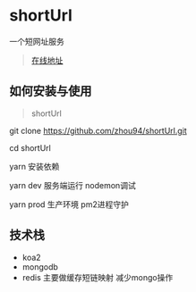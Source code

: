 # shortUrl

一个短网址服务

> [在线地址](https://zhou1994.cn)

## 如何安装与使用

> shortUrl

git clone https://github.com/zhou94/shortUrl.git

cd shortUrl

yarn 安装依赖

yarn dev 服务端运行 nodemon调试

yarn prod  生产环境 pm2进程守护

## 技术栈

- koa2
- mongodb
- redis 主要做缓存短链映射 减少mongo操作
